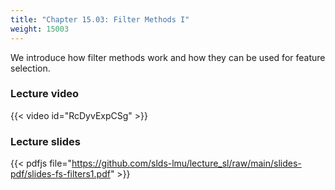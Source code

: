 ```yaml
---
title: "Chapter 15.03: Filter Methods I"
weight: 15003
---
```

We introduce how filter methods work and how they can be used for feature selection.

<!--more-->

### Lecture video

{{< video id="RcDyvExpCSg" >}}

### Lecture slides

{{< pdfjs file="https://github.com/slds-lmu/lecture_sl/raw/main/slides-pdf/slides-fs-filters1.pdf" >}}
